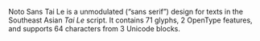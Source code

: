 Noto Sans Tai Le is a unmodulated (“sans serif”) design for texts in the Southeast Asian _Tai Le_ script. It contains 71 glyphs, 2 OpenType features, and supports 64 characters from 3 Unicode blocks.